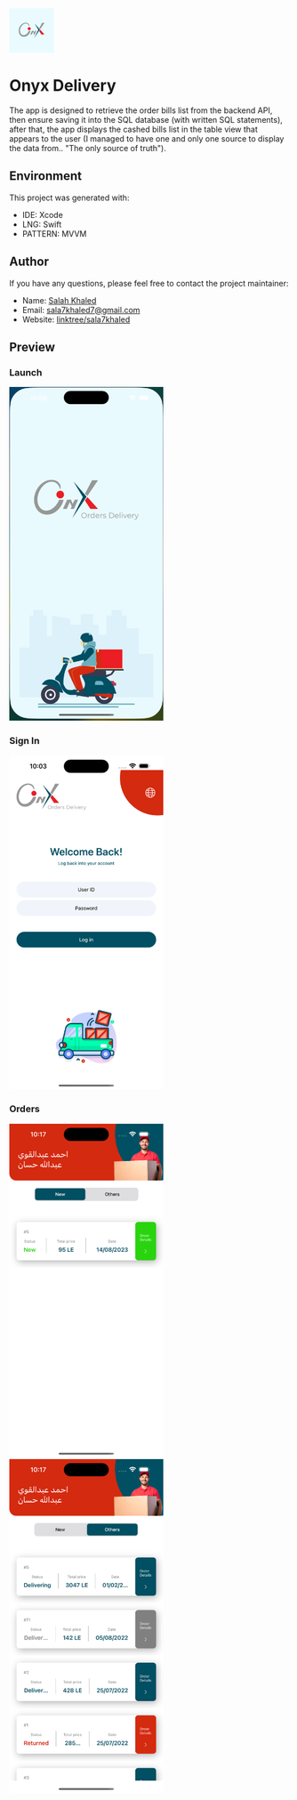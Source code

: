 <img src="ios-onyx-delivery/Resources/Assets.xcassets/AppIcon.appiconset/Group 31.jpg" height="80">

# Onyx Delivery
The app is designed to retrieve the order bills list from the backend API, then ensure saving it into the SQL database (with written SQL statements), after that, the app displays the cashed bills list in the table view that appears to the user (I managed to have one and only one source to display the data from.. "The only source of truth").



## Environment
This project was generated with:
* IDE: Xcode
* LNG: Swift
* PATTERN: MVVM



## Author
If you have any questions, please feel free to contact the project maintainer:

- Name: [Salah Khaled](Https://www.linkedin.com/in/sala7khaled/)
- Email: sala7khaled7@gmail.com
- Website: [linktree/sala7khaled](https://linktr.ee/sala7khaled)


## Preview
### Launch
<img src="/Assets/1.png" alt="Demo" height="600px"/>

### Sign In
<img src="/Assets/2.png" alt="Demo" height="600px"/>

### Orders
<img src="/Assets/3.png" alt="Demo" height="600px"/> &nbsp; &nbsp; <img src="/Assets/4.png" alt="Demo" height="600px"/>
